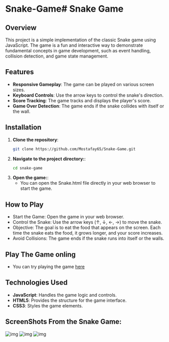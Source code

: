 # Snake-Game# Snake Game

## Overview

This project is a simple implementation of the classic Snake game using JavaScript. The game is a fun and interactive way to demonstrate fundamental concepts in game development, such as event handling, collision detection, and game state management.

## Features

- **Responsive Gameplay**: The game can be played on various screen sizes.
- **Keyboard Controls**: Use the arrow keys to control the snake's direction.
- **Score Tracking**: The game tracks and displays the player's score.
- **Game Over Detection**: The game ends if the snake collides with itself or the wall.

## Installation

1. **Clone the repository**:
   ```bash
   git clone https://github.com/Mostafay65/Snake-Game.git

2. **Navigate to the project directory:**:
   ```bash
   cd snake-game

3. **Open the game:**:
    - You can open the Snake.html file directly in your web browser to start the game.

## How to Play
- Start the Game: Open the game in your web browser.
- Control the Snake: Use the arrow keys (↑, ↓, ←, →) to move the snake.
- Objective: The goal is to eat the food that appears on the screen. Each time the snake eats the food, it grows longer, and your score increases.
- Avoid Collisions: The game ends if the snake runs into itself or the walls.


## Play The Game onling 
- You can try playing the game [here](https://mostafay65.github.io/Snake-Game/Snake.html)
## Technologies Used 
- **JavaScript**: Handles the game logic and controls.
- **HTML5**: Provides the structure for the game interface.
- **CSS3**: Styles the game elements.

## ScreenShots From the Snake Game:
![img](/resources/1.png)
![img](/resources/2.png)
![img](/resources/3.png)